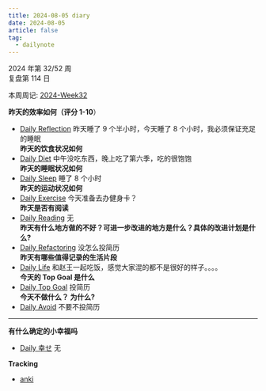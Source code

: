 ```yaml
---
title: 2024-08-05 diary
date: 2024-08-05
article: false
tag:
  - dailynote
---
```

  
2024 年第 32/52 周  
复盘第 114 日

本周周记: [2024-Week32](2024-Week32)

**昨天的效率如何（评分 1-10**）
- [Daily Reflection](../../10IMYMEMINE/Day/Daily%20Reflection) 昨天睡了 9 个半小时，今天睡了 8 个小时，我必须保证充足的睡眠  
**昨天的饮食状况如何**
- [Daily Diet](../../10IMYMEMINE/Day/Daily%20Diet) 中午没吃东西，晚上吃了第六季，吃的很饱饱  
**昨天的睡眠状况如何**
- [Daily Sleep](../../10IMYMEMINE/Day/Daily%20Sleep) 睡了 8 个小时  
**昨天的运动状况如何**
- [Daily Exercise](Daily%20Exercise) 今天准备去办健身卡？  
**昨天是否有阅读** 
- [Daily Reading](../../10IMYMEMINE/Day/Daily%20Reading) 无  
**昨天有什么地方做的不好？可进一步改进的地方是什么？具体的改进计划是什么?**
- [Daily Refactoring](../../10IMYMEMINE/Day/Daily%20Refactoring) 没怎么投简历  
**昨天有哪些值得记录的生活片段**  
- [Daily Life](../../10IMYMEMINE/Day/Daily%20Life) 和赵王一起吃饭，感觉大家混的都不是很好的样子。。。。  
**今天的 Top Goal 是什么**  
- [Daily Top Goal](../../10IMYMEMINE/Day/Daily%20Top%20Goal) 投简历  
**今天不做什么？ 为什么?**  
- [Daily Avoid](../../10IMYMEMINE/Day/Daily%20Avoid) 不要不投简历

---
**有什么确定的小幸福吗**
- [Daily 幸せ](../../10IMYMEMINE/Day/Daily%20幸せ) 无

**Tracking**
- [anki](../../08%20Tools/01%20系统/blog_flow/anki) 